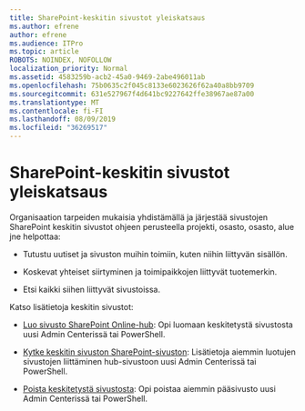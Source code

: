 ```yaml
---
title: SharePoint-keskitin sivustot yleiskatsaus
ms.author: efrene
author: efrene
ms.audience: ITPro
ms.topic: article
ROBOTS: NOINDEX, NOFOLLOW
localization_priority: Normal
ms.assetid: 4583259b-acb2-45a0-9469-2abe496011ab
ms.openlocfilehash: 75b0635c2f045c8133e6023626f62a40a8bb9709
ms.sourcegitcommit: 631e527967f4d641bc9227642ffe38967ae87a00
ms.translationtype: MT
ms.contentlocale: fi-FI
ms.lasthandoff: 08/09/2019
ms.locfileid: "36269517"
---
```

# <a name="sharepoint-hub-sites-overview"></a>SharePoint-keskitin sivustot yleiskatsaus

Organisaation tarpeiden mukaisia yhdistämällä ja järjestää sivustojen SharePoint keskitin sivustot ohjeen perusteella projekti, osasto, osasto, alue jne helpottaa:

- Tutustu uutiset ja sivuston muihin toimiin, kuten niihin liittyvän sisällön.

- Koskevat yhteiset siirtyminen ja toimipaikkojen liittyvät tuotemerkin. 

- Etsi kaikki siihen liittyvät sivustoissa.

Katso lisätietoja keskitin sivustot:
- [Luo sivusto SharePoint Online-hub](https://docs.microsoft.com/sharepoint/create-hub-site): Opi luomaan keskitetystä sivustosta uusi Admin Centerissä tai PowerShell.

- [Kytke keskitin sivuston SharePoint-sivuston](https://support.office.com/article/associate-a-sharepoint-site-with-a-hub-site-ae0009fd-af04-4d3d-917d-88edb43efc05): Lisätietoja aiemmin luotujen sivustojen liittäminen hub-sivustoon uusi Admin Centerissä tai PowerShell.

- [Poista keskitetystä sivustosta](https://docs.microsoft.com/sharepoint/remove-hub-site): Opi poistaa aiemmin pääsivusto uusi Admin Centerissä tai PowerShell.


